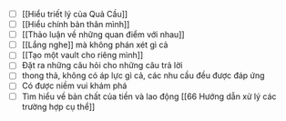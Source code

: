 - [ ] [[Hiểu triết lý của Quả Cầu]]
- [ ] [[Hiểu chính bản thân mình]]
- [ ] [[Thảo luận về những quan điểm với nhau]]
- [ ] [[Lắng nghe]] mà không phán xét gì cả
- [ ] [[Tạo một vault cho riêng mình]]
- [ ] Đặt ra những câu hỏi cho những câu trả lời
- [ ] thong thả, không có áp lực gì cả, các nhu cầu đều được đáp ứng
- [ ] Có được niềm vui khám phá
- [ ] Tìm hiểu về bản chất của tiền và lao động
[[66 Hướng dẫn xử lý các trường hợp cụ thể]]